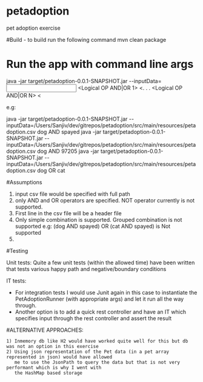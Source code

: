 # petadoption
pet adoption exercise

#Build - to build run the following command
mvn clean package

# Run the app with command line args
java -jar target/petadoption-0.0.1-SNAPSHOT.jar --inputData=<Input csv filename> <searchType1> <Logical OP AND|OR 1> <<searchType2>. . . <Logical OP AND|OR N> <<searchTypeN>

e.g:

java -jar target/petadoption-0.0.1-SNAPSHOT.jar --inputData=/Users/Sanjiv/dev/gitrepos/petadoption/src/main/resources/petadoption.csv dog AND spayed
java -jar target/petadoption-0.0.1-SNAPSHOT.jar --inputData=/Users/Sanjiv/dev/gitrepos/petadoption/src/main/resources/petadoption.csv dog AND 97205
java -jar target/petadoption-0.0.1-SNAPSHOT.jar --inputData=/Users/Sanjiv/dev/gitrepos/petadoption/src/main/resources/petadoption.csv dog OR cat


#Assumptions
1) input csv file would be specified with full path
2) only AND and OR operators are specified. NOT operator currently is not supported.
3) First line in the csv file will be a header file
4) Only simple combination is supported.  Grouped combination is not supported
   e.g:
   (dog AND spayed) OR (cat AND spayed)  is Not supported
5)

#Testing

Unit tests: 
Quite a few unit tests (within the allowed time) have been written that tests various happy path and negative/boundary conditions

IT tests:
   - For integration tests I would use Junit again in this case to instantiate the PetAdoptionRunner (with appropriate args) and let it run all the way through.
   - Another option is to add a quick rest controller and have an IT which specifies input through the rest controller and assert the result

#ALTERNATIVE APPROACHES:

    1) Inmemory db like H2 would have worked quite well for this but db was not an option in this exercise
    2) Using json representation of the Pet data (in a pet array represented in json) would have allowed
       me to use the JsonPath to query the data but that is not very performant which is why I went with
       the HashMap based storage

